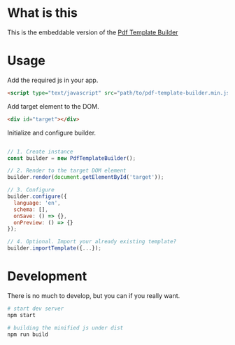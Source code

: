 # What is this

This is the embeddable version of the [Pdf Template Builder](https://github.com/protacon/pdf-template-builder)

# Usage

Add the required js in your app.

```html
<script type="text/javascript" src="path/to/pdf-template-builder.min.js"></script> 
```

Add target element to the DOM.

```html
<div id="target"></div>
```

Initialize and configure builder.

```javascript

// 1. Create instance
const builder = new PdfTemplateBuilder();

// 2. Render to the target DOM element
builder.render(document.getElementById('target'));

// 3. Configure
builder.configure({
  language: 'en',
  schema: [],
  onSave: () => {},
  onPreview: () => {}
});

// 4. Optional. Import your already existing template?
builder.importTemplate({...});
```

# Development
There is no much to develop, but you can if you really want.

```bash
# start dev server
npm start

# building the minified js under dist
npm run build
```
